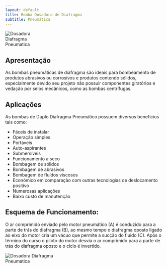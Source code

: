 ```yaml
---
layout: default
title: Bomba Dosadora de Diafragma 
subtitle: Pneumática
---
```


<img class="img-responsive pull-right" style="max-width: 25%;" src="../../website/images/Dosadora Diafragma Pneumatica 2.jpg" alt="Dosadora Diafragma Pneumatica">

## Apresentação

As bombas pneumáticas de diafragma são ideais para bombeamento de produtos abrasivos ou corrosivos e produtos contendo sólidos, especialmente devido seu projeto não possuir componentes giratórios e vedação por selos mecânicos, como as bombas centrífugas.

## Aplicações

As bombas de Duplo Diafragma Pneumático possuem diversos benefícios tais como:

- Fáceis de instalar
- Operação simples
- Portáveis
- Auto-aspirantes
- Submersíveis
- Funcionamento a seco
- Bombagem de sólidos
- Bombagem de abrasivos
- Bombagem de fluídos viscosos
- Económico em comparação com outras tecnologias de deslocamento positivo
- Numerosas aplicações
- Baixo custo de manutenção

## Esquema de Funcionamento:

O ar comprimido enviado pelo motor pneumático (A) é conduzido para a parte de trás do diafragma (B), ao mesmo tempo o diafragma oposto ligado ao eixo do motor cria um vácuo que permite a sucção do fluido (C). Após o término do curso o piloto do motor desvia o ar comprimido para a parte de trás do diafragma oposto e o ciclo é invertido.


<img class="img-responsive pull-left" style="max-width: 35%;" src="../../website/images/Dosadora diafragma pneumatica 1.png" alt="Dosadora Diafragma Pneumatica">


  
